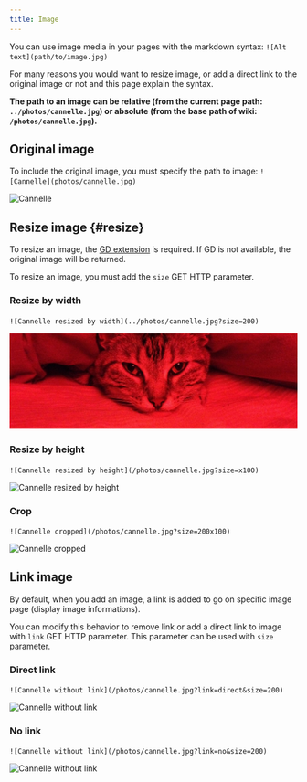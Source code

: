 ```yaml
---
title: Image
---
```


You can use image media in your pages with the markdown syntax: `![Alt text](path/to/image.jpg)`

For many reasons you would want to resize image, or add a direct link to the original image or not and this page explain the syntax.

**The path to an image can be relative (from the current page path: `../photos/cannelle.jpg`) or absolute (from the base path of wiki: `/photos/cannelle.jpg`).**

Original image
--------------

To include the original image, you must specify the path to image: `![Cannelle](photos/cannelle.jpg)`

![Cannelle](/photos/cannelle.jpg)

Resize image {#resize}
------------

To resize an image, the [GD extension](http://php.net/manual/en/book.image.php) is required. If GD is not available, the original image will be returned.

To resize an image, you must add the `size` GET HTTP parameter.

### Resize by width

`![Cannelle resized by width](../photos/cannelle.jpg?size=200)`

![Cannelle resized by width](../photos/cannelle.jpg?size=200)

### Resize by height

`![Cannelle resized by height](/photos/cannelle.jpg?size=x100)`

![Cannelle resized by height](/photos/cannelle.jpg?size=x100)

### Crop

`![Cannelle cropped](/photos/cannelle.jpg?size=200x100)`

![Cannelle cropped](/photos/cannelle.jpg?size=200x100)

## Link image

By default, when you add an image, a link is added to go on specific image page (display image informations).

You can modify this behavior to remove link or add a direct link to image with `link` GET HTTP parameter. This parameter can be used with `size` parameter.

### Direct link

`![Cannelle without link](/photos/cannelle.jpg?link=direct&size=200)`

![Cannelle without link](/photos/cannelle.jpg?link=direct&size=200)

### No link

`![Cannelle without link](/photos/cannelle.jpg?link=no&size=200)`

![Cannelle without link](/photos/cannelle.jpg?link=no&size=200)
